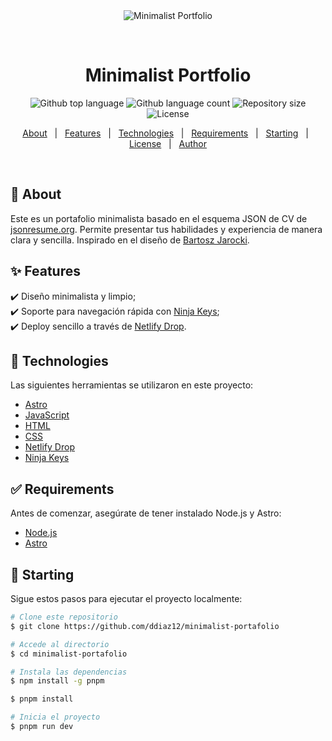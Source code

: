 <div align="center" id="top"> 
  <img src="./.github/app.gif" alt="Minimalist Portfolio" />

  &#xa0;

  <!-- <a href="https://minimalistportafolio.netlify.app">Demo</a> -->
</div>

<h1 align="center">Minimalist Portfolio</h1>

<p align="center">
  <img alt="Github top language" src="https://img.shields.io/github/languages/top/ddiaz12/minimalist-portafolio?color=56BEB8">
  <img alt="Github language count" src="https://img.shields.io/github/languages/count/ddiaz12/minimalist-portafolio?color=56BEB8">
  <img alt="Repository size" src="https://img.shields.io/github/repo-size/ddiaz12/minimalist-portafolio?color=56BEB8">
  <img alt="License" src="https://img.shields.io/github/license/ddiaz12/minimalist-portafolio?color=56BEB8">
</p>

<p align="center">
  <a href="#dart-about">About</a> &#xa0; | &#xa0; 
  <a href="#sparkles-features">Features</a> &#xa0; | &#xa0;
  <a href="#rocket-technologies">Technologies</a> &#xa0; | &#xa0;
  <a href="#white_check_mark-requirements">Requirements</a> &#xa0; | &#xa0;
  <a href="#checkered_flag-starting">Starting</a> &#xa0; | &#xa0;
  <a href="#memo-license">License</a> &#xa0; | &#xa0;
  <a href="https://github.com/ddiaz12" target="_blank">Author</a>
</p>

<br>

## :dart: About ##

Este es un portafolio minimalista basado en el esquema JSON de CV de [jsonresume.org](https://jsonresume.org/schema). Permite presentar tus habilidades y experiencia de manera clara y sencilla. Inspirado en el diseño de [Bartosz Jarocki](https://github.com/BartoszJarocki/cv).

## :sparkles: Features ##

:heavy_check_mark: Diseño minimalista y limpio;\
:heavy_check_mark: Soporte para navegación rápida con [Ninja Keys](https://www.ninja-keys.com/);\
:heavy_check_mark: Deploy sencillo a través de [Netlify Drop](https://www.netlify.com/products/drop/).

## :rocket: Technologies ##

Las siguientes herramientas se utilizaron en este proyecto:

- [Astro](https://astro.build/)
- [JavaScript](https://developer.mozilla.org/es/docs/Web/JavaScript)
- [HTML](https://developer.mozilla.org/es/docs/Web/HTML)
- [CSS](https://developer.mozilla.org/es/docs/Web/CSS)
- [Netlify Drop](https://app.netlify.com/drop)
- [Ninja Keys](https://github.com/ssleptsov/ninja-keys)

## :white_check_mark: Requirements ##

Antes de comenzar, asegúrate de tener instalado Node.js y Astro:

- [Node.js](https://nodejs.org/)
- [Astro](https://astro.build/)

## :checkered_flag: Starting ##

Sigue estos pasos para ejecutar el proyecto localmente:

```bash
# Clone este repositorio
$ git clone https://github.com/ddiaz12/minimalist-portafolio

# Accede al directorio
$ cd minimalist-portafolio

# Instala las dependencias
$ npm install -g pnpm

$ pnpm install

# Inicia el proyecto
$ pnpm run dev
